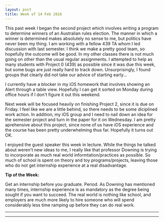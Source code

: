 ```yaml
---
layout: post
title: Week of 14 Feb 2016
---
```


This past week I began the second project which involves writing a program to determine winners of an Australian rules election. The manner in which a winner is determined makes absolutely no sense to me, but politics have never been my thing. I am working with a fellow 439 TA whom I led discussion with last semester. I think we make a pretty good team, so hopefully the outcome will be good. In my other classes there is not much going on other than the usual regular assignments. I attempted to help as many students with Project 0 (439) as possible since it was due this week, but some bugs are just really hard to track down. Unsurprisingly, I found groups that clearly did not take our advice of starting early...

I currently have a blocker in my iOS homework that involves showing an Alert through a table view. Hopefully I can get it sorted on Monday during office hours if I don't figure it out this weekend.

Next week will be focused heavily on finishing Project 2, since it is due on Friday. I feel like we are a little behind, so there needs to be some diciplined work action. In addition, my iOS group and I need to nail down an idea for the semester project and turn in the paper for it on Wednesday. I am pretty aprehensive about this project, since none of us have iOS experience and the course has been pretty underwhelming thus far. Hopefully it turns out OK.

I enjoyed the guest speaker this week in lecture. While the things he talked about weren't new ideas to me, I really like that professor Downing is trying to incorporate as much real world informtation/practices as possible. So much of school is spent on theory and toy programs/projects, leaving those who do not get internship experience at a real disadvantage.

**Tip of the Week:** 

Get an internship before you graduate. Period. As Downing has mentioned many times, internship experience is as mandatory as the degree being sought if you want to succeed. The real world is nothing like school, and employers are much more likely to hire someone who will spend considerably less time ramping up before they can do real work. 

----
**** 